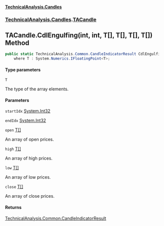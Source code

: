 #### [TechnicalAnalysis.Candles](TechnicalAnalysis.Candles.md 'TechnicalAnalysis.Candles')
### [TechnicalAnalysis.Candles](TechnicalAnalysis.Candles.md#TechnicalAnalysis.Candles 'TechnicalAnalysis.Candles').[TACandle](TACandle.md 'TechnicalAnalysis.Candles.TACandle')

## TACandle.CdlEngulfing<T>(int, int, T[], T[], T[], T[]) Method

```csharp
public static TechnicalAnalysis.Common.CandleIndicatorResult CdlEngulfing<T>(int startIdx, int endIdx, T[] open, T[] high, T[] low, T[] close)
    where T : System.Numerics.IFloatingPoint<T>;
```
#### Type parameters

<a name='TechnicalAnalysis.Candles.TACandle.CdlEngulfing_T_(int,int,T[],T[],T[],T[]).T'></a>

`T`

The type of the array elements.
#### Parameters

<a name='TechnicalAnalysis.Candles.TACandle.CdlEngulfing_T_(int,int,T[],T[],T[],T[]).startIdx'></a>

`startIdx` [System.Int32](https://docs.microsoft.com/en-us/dotnet/api/System.Int32 'System.Int32')

<a name='TechnicalAnalysis.Candles.TACandle.CdlEngulfing_T_(int,int,T[],T[],T[],T[]).endIdx'></a>

`endIdx` [System.Int32](https://docs.microsoft.com/en-us/dotnet/api/System.Int32 'System.Int32')

<a name='TechnicalAnalysis.Candles.TACandle.CdlEngulfing_T_(int,int,T[],T[],T[],T[]).open'></a>

`open` [T](TACandle.CdlEngulfing_T_(int,int,T[],T[],T[],T[]).md#TechnicalAnalysis.Candles.TACandle.CdlEngulfing_T_(int,int,T[],T[],T[],T[]).T 'TechnicalAnalysis.Candles.TACandle.CdlEngulfing<T>(int, int, T[], T[], T[], T[]).T')[[]](https://docs.microsoft.com/en-us/dotnet/api/System.Array 'System.Array')

An array of open prices.

<a name='TechnicalAnalysis.Candles.TACandle.CdlEngulfing_T_(int,int,T[],T[],T[],T[]).high'></a>

`high` [T](TACandle.CdlEngulfing_T_(int,int,T[],T[],T[],T[]).md#TechnicalAnalysis.Candles.TACandle.CdlEngulfing_T_(int,int,T[],T[],T[],T[]).T 'TechnicalAnalysis.Candles.TACandle.CdlEngulfing<T>(int, int, T[], T[], T[], T[]).T')[[]](https://docs.microsoft.com/en-us/dotnet/api/System.Array 'System.Array')

An array of high prices.

<a name='TechnicalAnalysis.Candles.TACandle.CdlEngulfing_T_(int,int,T[],T[],T[],T[]).low'></a>

`low` [T](TACandle.CdlEngulfing_T_(int,int,T[],T[],T[],T[]).md#TechnicalAnalysis.Candles.TACandle.CdlEngulfing_T_(int,int,T[],T[],T[],T[]).T 'TechnicalAnalysis.Candles.TACandle.CdlEngulfing<T>(int, int, T[], T[], T[], T[]).T')[[]](https://docs.microsoft.com/en-us/dotnet/api/System.Array 'System.Array')

An array of low prices.

<a name='TechnicalAnalysis.Candles.TACandle.CdlEngulfing_T_(int,int,T[],T[],T[],T[]).close'></a>

`close` [T](TACandle.CdlEngulfing_T_(int,int,T[],T[],T[],T[]).md#TechnicalAnalysis.Candles.TACandle.CdlEngulfing_T_(int,int,T[],T[],T[],T[]).T 'TechnicalAnalysis.Candles.TACandle.CdlEngulfing<T>(int, int, T[], T[], T[], T[]).T')[[]](https://docs.microsoft.com/en-us/dotnet/api/System.Array 'System.Array')

An array of close prices.

#### Returns
[TechnicalAnalysis.Common.CandleIndicatorResult](https://docs.microsoft.com/en-us/dotnet/api/TechnicalAnalysis.Common.CandleIndicatorResult 'TechnicalAnalysis.Common.CandleIndicatorResult')